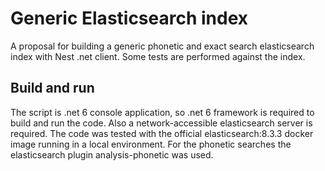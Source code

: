 # Generic Elasticsearch index

A proposal for building a generic phonetic and exact search elasticsearch index with Nest .net client. Some tests are performed against the index.

## Build and run

The script is .net 6 console application, so .net 6 framework is required to build and run the code. Also a network-accessible elasticsearch server is required. The code was tested with the official elasticsearch:8.3.3 docker image running in a local environment. For the phonetic searches the elasticsearch plugin analysis-phonetic was used.

